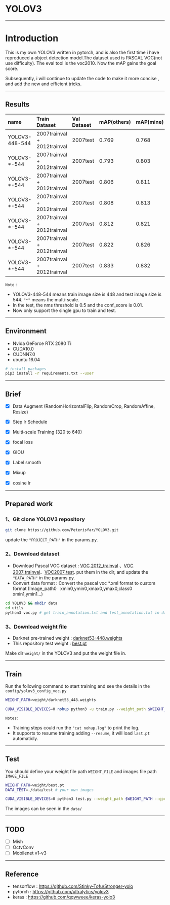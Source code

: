 # YOLOV3
---
# Introduction
This is my own YOLOV3 written in pytorch, and is also the first time i have reproduced a object detection model.The dataset used is PASCAL VOC(not use difficulty). The eval tool is the voc2010. Now the mAP gains the goal score.

Subsequently, i will continue to update the code to make it more concise , and add the new and efficient tricks.

---
## Results


| name | Train Dataset | Val Dataset | mAP(others) | mAP(mine) | notes |
| :----- | :----- | :------ | :----- | :-----| :-----|
| YOLOV3-448-544 | 2007trainval + 2012trainval | 2007test | 0.769 | 0.768 | baseline(augument + step lr) |
| YOLOV3-\*-544 | 2007trainval + 2012trainval | 2007test | 0.793 | 0.803 | \+multi-scale training |
| YOLOV3-\*-544 | 2007trainval + 2012trainval | 2007test | 0.806 | 0.811 | \+focal loss(note the conf_loss in the start is lower) |
| YOLOV3-\*-544 | 2007trainval + 2012trainval | 2007test | 0.808 | 0.813 | \+giou loss |
| YOLOV3-\*-544 | 2007trainval + 2012trainval | 2007test | 0.812 | 0.821 | \+label smooth |  
| YOLOV3-\*-544 | 2007trainval + 2012trainval | 2007test | 0.822 | 0.826 | \+mixup |  
| YOLOV3-\*-544 | 2007trainval + 2012trainval | 2007test | 0.833 | 0.832 | \+cosine lr |  

`Note` : 

* YOLOV3-448-544 means train image size is 448 and test image size is 544. `"*"` means the multi-scale.
* In the test, the nms threshold is 0.5 and the conf_score is 0.01.
* Now only support the single gpu to train and test.

---
## Environment

* Nvida GeForce RTX 2080 Ti
* CUDA10.0
* CUDNN7.0
* ubuntu 16.04

```bash
# install packages
pip3 install -r requirements.txt --user
```

---
## Brief

* [x] Data Augment (RandomHorizontalFlip, RandomCrop, RandomAffine, Resize)
* [x] Step lr Schedule 
* [x] Multi-scale Training (320 to 640)
* [x] focal loss
* [x] GIOU
* [x] Label smooth
* [x] Mixup
* [x] cosine lr



---
## Prepared work

### 1、Git clone YOLOV3 repository
```Bash
git clone https://github.com/Peterisfar/YOLOV3.git
```
update the `"PROJECT_PATH"` in the params.py.
### 2、Download dataset
* Download Pascal VOC dataset : [VOC 2012_trainval](http://host.robots.ox.ac.uk/pascal/VOC/voc2012/VOCtrainval_11-May-2012.tar) 、[VOC 2007_trainval](http://host.robots.ox.ac.uk/pascal/VOC/voc2007/VOCtrainval_06-Nov-2007.tar)、[VOC2007_test](http://host.robots.ox.ac.uk/pascal/VOC/voc2007/VOCtest_06-Nov-2007.tar). put them in the dir, and update the `"DATA_PATH"` in the params.py.
* Convert data format : Convert the pascal voc *.xml format to custom format (Image_path0 &nbsp; xmin0,ymin0,xmax0,ymax0,class0 &nbsp; xmin1,ymin1...)

```bash
cd YOLOV3 && mkdir data
cd utils
python3 voc.py # get train_annotation.txt and test_annotation.txt in data/
```

### 3、Download weight file
* Darknet pre-trained weight :  [darknet53-448.weights](https://pjreddie.com/media/files/darknet53_448.weights) 
* This repository test weight : [best.pt](https://pan.baidu.com/s/1yR26emgdwhLcTaTIV0ecIA)

Make dir `weight/` in the YOLOV3 and put the weight file in.

---
## Train

Run the following command to start training and see the details in the `config/yolov3_config_voc.py`

```Bash
WEIGHT_PATH=weight/darknet53_448.weights

CUDA_VISIBLE_DEVICES=0 nohup python3 -u train.py --weight_path $WEIGHT_PATH --gpu_id 0 > nohup.log 2>&1 &

```

`Notes:`

* Training steps could run the `"cat nohup.log"` to print the log.
* It supports to resume training adding `--resume`, it will load `last.pt` automaticly.

---
## Test
You should define your weight file path `WEIGHT_FILE` and images file path `IMAGE_FILE`
```Bash
WEIGHT_PATH=weight/best.pt
DATA_TEST=./data/test # your own images

CUDA_VISIBLE_DEVICES=0 python3 test.py --weight_path $WEIGHT_PATH --gpu_id 0 --visiual $DATA_TEST --eval

```
The images can be seen in the `data/`

---
## TODO

* [ ] Mish
* [ ] OctvConv
* [ ] Mobilenet v1-v3

---
## Reference

* tensorflow : https://github.com/Stinky-Tofu/Stronger-yolo
* pytorch : https://github.com/ultralytics/yolov3
* keras : https://github.com/qqwweee/keras-yolo3


